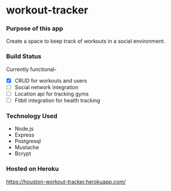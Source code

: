 # workout-tracker

### Purpose of this app
Create a space to keep track of workouts in a social environment.

### Build Status
Currently functional-
- [x] CRUD for workouts and users
- [ ] Social network integration
- [ ] Location api for tracking gyms
- [ ] Fitbit integration for health tracking

### Technology Used
- Node.js
- Express
- Postgresql
- Mustache
- Bcrypt

### Hosted on Heroku
https://houston-workout-tracker.herokuapp.com/
